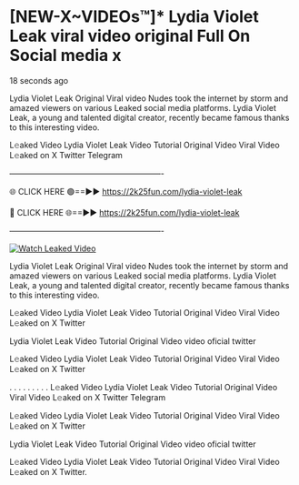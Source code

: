 # [NEW-X~VIDEOs™]* Lydia Violet Leak viral video original Full On Social media x

18 seconds ago

Lydia Violet Leak Original Viral video Nudes took the internet by storm and amazed viewers on various Leaked social media platforms. Lydia Violet Leak, a young and talented digital creator, recently became famous thanks to this interesting video.

L𝚎aked Video Lydia Violet Leak Video Tutorial Original Video Viral Video L𝚎aked on X Twitter Telegram

———————————————————-

🌐 CLICK HERE 🟢==►► https://2k25fun.com/lydia-violet-leak

🔴 CLICK HERE 🌐==►► https://2k25fun.com/lydia-violet-leak

———————————————————-

[![Watch Leaked Video](https://miro.medium.com/v2/resize:fit:828/format:webp/1*cilzJN44JGOrTw9NJCrNHA.gif "Watch Leaked Video")](https://2k25fun.com/lydia-violet-leak)

Lydia Violet Leak Original Viral video Nudes took the internet by storm and amazed viewers on various Leaked social media platforms. Lydia Violet Leak, a young and talented digital creator, recently became famous thanks to this interesting video.

L𝚎aked Video Lydia Violet Leak Video Tutorial Original Video Viral Video L𝚎aked on X Twitter

Lydia Violet Leak Video Tutorial Original Video video oficial twitter

L𝚎aked Video Lydia Violet Leak Video Tutorial Original Video Viral Video L𝚎aked on X Twitter

. . . . . . . . . L𝚎aked Video Lydia Violet Leak Video Tutorial Original Video Viral Video L𝚎aked on X Twitter Telegram

L𝚎aked Video Lydia Violet Leak Video Tutorial Original Video Viral Video L𝚎aked on X Twitter

Lydia Violet Leak Video Tutorial Original Video video oficial twitter

L𝚎aked Video Lydia Violet Leak Video Tutorial Original Video Viral Video L𝚎aked on X Twitter.